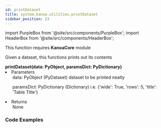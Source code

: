 ```yaml
---
id: printDataset
title: system.kanoa.utilities.printDataset
sidebar_position: 23
---
```

import PurpleBox from '@site/src/components/PurpleBox';
import HeaderBox from '@site/src/components/HeaderBox';


<PurpleBox>This function requires <b>KanoaCore</b> module</PurpleBox>

<HeaderBox header="Description">Given a dataset, this functions prints out its contents</HeaderBox>

<HeaderBox header="Syntax">
    <b>printDataset(data: PyObject, paramsDict: PyDictionary)</b>
    <li> Parameters <br />
        <ul>data: PyObject (PyDataset) dataset to be printed neatly</ul>
        <ul>paramsDict: PyDictionary (Dictionary) i.e. &#123;'wide': True, 'rows': 5, 'title': 'Table Title'}</ul>
    </li>
    <li> Returns <br />
        <ul>None</ul>
    </li>
</HeaderBox>

### Code Examples

```py 


```